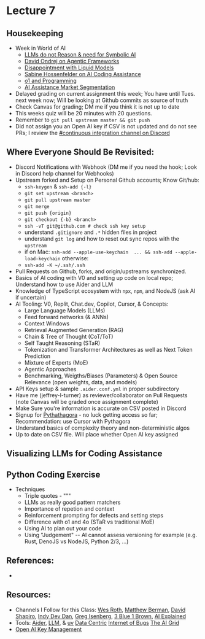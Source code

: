 # Lecture 7

## Housekeeping
- Week in World of AI
    * [LLMs do not Reason & need for Symbolic AI](https://youtu.be/tTG_a0KPJAc?si=rEOKLYG1V3eB5VMW)
    * [David Ondrej on Agentic Frameworks](https://youtu.be/CK0oj9Ktfec?si=yvbwWcwJbyCfFTyI)
    * [Disappointment with Liquid Models](https://youtu.be/QzNI1HRIpYo?si=tv9cXBDMRQq0xiw9)
    * [Sabine Hossenfelder on AI Coding Assistance](https://youtu.be/3A-gqHJ1ENI?si=PGcN74PjJj6isBUh)
    * [o1 and Programming](https://youtu.be/j0yKLumIbaM?si=xXcayeeO4GLlF8tE)
    * [AI Assistance Market Segmentation](https://www.youtube.com/watch?v=8fEdaXwdDl8)
- Delayed grading on current assignment this week; You have until Tues. next week now; Will be looking at Github commits as source of truth
- Check Canvas for grading; DM me if you think it is not up to date
- This weeks quiz will be 20 minutes with 20 questions.
- Remember to `git pull upstream master && git push`
- Did not assign you an Open AI key if CSV is not updated and do not see PRs; I review the [#continuous integration channel on Discord](https://discord.com/channels/1204850325748457543/1204856923149697045)

## Where Everyone Should Be Revisited:
- Discord Notifications with Webhook (DM me if you need the hook; Look in Discord help channel for Webhooks)
- Upstream forked and Setup on Personal Github accounts; Know Git/hub:
    * `ssh-keygen` & `ssh-add {-l}`
    * `git set upstream <branch>`
    * `git pull upstream master`
    * `git merge`
    * `git push {origin}`
    * `git checkout {-b} <branch>`
    * `ssh -vT git@github.com # check ssh key setup`
    * understand `.gitignore` and `.*` hidden files in project
    * understand `git log` and how to reset out sync repos with the `upstream`
    * if on Mac: `ssh-add --apple-use-keychain  ... && ssh-add --apple-load-keychain` otherwise:
    * `ssh-add -K ~/.ssh/.ssh`
- Pull Requests on Github, forks, and origin/upstreams synchronized.
- Basics of AI coding with V0 and setting up code on local repo; Understand how to use Aider and LLM
- Knowledge of TypeScript ecosystem with `npx`, `npm`, and NodeJS (ask AI if uncertain)
- AI Tooling: V0, Replit, Chat.dev, Copilot, Cursor, & Concepts:
    * Large Language Models (LLMs)
    * Feed forward networks (& ANNs)
    * Context Windows
    * Retrieval Augmented Generation (RAG)
    * Chain & Tree of Thought (CoT/ToT)
    * Self Taught Reasoning (STaR)
    * Tokenization and Transformer Architectures as well as Next Token Prediction
    * Mixture of Experts (MoE)
    * Agentic Approaches
    * Benchmarking, Weigths/Biases (Parameters) & Open Source Relevance (open weights, data, and models)
- API Keys setup & sample `.aider.conf.yml` in proper subdirectory
- Have me (jeffrey-l-turner) as reviewer/collaborator on Pull Requests (note Canvas will be graded once assignment complete)
- Make Sure you're information is accurate on CSV posted in Discord
- Signup for [Pythathagora](https://www.pythagora.ai) - no luck getting access so far; Recommendation: use Cursor with Pythagora
- Understand basics of complexity theory and non-deterministic algos
- Up to date on CSV file. Will place whether Open AI key assigned

## Visualizing LLMs for Coding Assistance

## Python Coding Exercise
- Techniques
    * Triple quotes - """
    * LLMs as really good pattern matchers
    * Importance of repetion and context
    * Reinforcement prompting for defects and setting steps
    * Difference with o1 and 4o (STaR vs traditional MoE)
    * Using AI to plan out your code
    * Using "Judgement" -- AI cannot assess versioning for example (e.g. Rust, DenoJS vs NodeJS, Python 2/3, ...)

## References:
- []()

## Resources:
- Channels I Follow for this Class: [Wes Roth](https://www.youtube.com/@WesRoth), [Matthew Berman](https://www.youtube.com/@matthew_berman), [David Shapiro](https://www.youtube.com/@DaveShap/videos), [Indy Dev Dan](https://www.youtube.com/@indydevdan), [Greg Isenberg](https://www.youtube.com/@GregIsenberg), [3 Blue 1 Brown](https://www.youtube.com/@3blue1brown), [AI Explained](https://www.youtube.com/@3blue1brown)
- Tools: [Aider](https://aider.chat/), [LLM](https://github.com/simonw/llm), & [uv](https://github.com/astral-sh/uv) [Data Centric](https://youtube.com/@data-centric?si=SjrEhrokPgsDoeYF) [Internet of Bugs](https://youtube.com/@internetofbugs?si=hahhYKaGX59agFjH) [The AI Grid](https://youtube.com/@theaigrid?si=ZhJcF-WMTwlFZwuP)
- [Open AI Key Management](https://platform.openai.com/)
